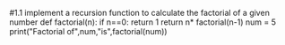 
#1.1 implement a recursion function to calculate the factorial of a given number
def factorial(n):
  if n==0:
      return 1
  return n* factorial(n-1)
num = 5
print("Factorial of",num,"is",factorial(num))